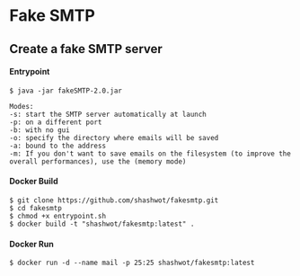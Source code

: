 # Fake SMTP

## Create a fake SMTP server

#### Entrypoint

```
$ java -jar fakeSMTP-2.0.jar

Modes:
-s: start the SMTP server automatically at launch  
-p: on a different port 
-b: with no gui
-o: specify the directory where emails will be saved
-a: bound to the address
-m: If you don't want to save emails on the filesystem (to improve the overall performances), use the (memory mode)
```

#### Docker Build
```
$ git clone https://github.com/shashwot/fakesmtp.git
$ cd fakesmtp 
$ chmod +x entrypoint.sh
$ docker build -t "shashwot/fakesmtp:latest" .
```


#### Docker Run
```
$ docker run -d --name mail -p 25:25 shashwot/fakesmtp:latest
```

